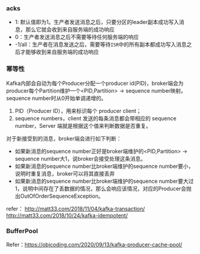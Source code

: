 ### acks
- 1: 默认值即为1。生产者发送消息之后，只要分区的leader副本成功写入消息，那么它就会收到来自服务端的成功响应 
- 0：生产者发送消息之后不需要等待任何服务端的响应
- -1/all：生产者在消息发送之后，需要等待`ISR`中的所有副本都成功写入消息之后才能够收到来自服务端的成功响应

### 幂等性

Kafka内部会自动为每个Producer分配一个producer id(PID)，broker端会为producer每个Partition维护一个<PID,Partition> -> sequence number映射。sequence number时从0开始单调递增的。

1. PID（Producer ID），用来标识每个 producer client；
2. sequence numbers，client 发送的每条消息都会带相应的 sequence number，Server 端就是根据这个值来判断数据是否重复。

对于新接受到的消息，broker端会进行如下判断：

- 如果新消息的sequence number正好是broker端维护的<PID,Partition> -> sequence number大1，说broker会接受处理这条消息。
- 如果新消息的sequence number比broker端维护的sequence number要小，说明时重复消息，broker可以将其直接丢弃
- 如果新消息的sequence number比broker端维护的sequence number要大过1，说明中间存在了丢数据的情况，那么会响应该情况，对应的Producer会抛出OutOfOrderSequenceException。

refer：
http://matt33.com/2018/11/04/kafka-transaction/
http://matt33.com/2018/10/24/kafka-idempotent/

### BufferPool

Refer：https://objcoding.com/2020/09/13/kafka-producer-cache-pool/
